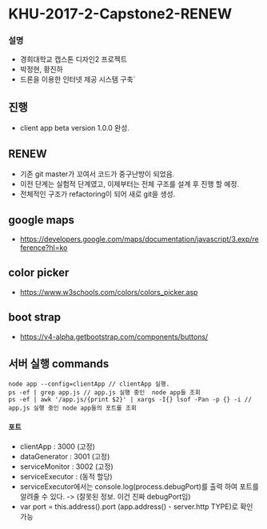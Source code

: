# KHU-2017-2-Capstone2-RENEW
### 설명
- 경희대학교 캡스톤 디자인2 프로젝트
- 박정현, 황진하
- 드론을 이용한 인터넷 제공 시스템 구축`

## 진행
- client app beta version 1.0.0 완성.

## RENEW
- 기존 git master가 꼬여서 코드가 중구난방이 되었음.
- 이전 단계는 실험적 단계였고, 이제부터는 전체 구조를 설계 후 진행 할 예정.
- 전체적인 구조가 refactoring이 되어 새로 git을 생성.


## google maps
- https://developers.google.com/maps/documentation/javascript/3.exp/reference?hl=ko

## color picker
- https://www.w3schools.com/colors/colors_picker.asp

## boot strap 
- https://v4-alpha.getbootstrap.com/components/buttons/

## 서버 실행 commands
```
node app --config=clientApp // clientApp 실행.
ps -ef | grep app.js // app.js 실행 중인  node app들 조회
ps -ef | awk '/app.js/{print $2}' | xargs -I{} lsof -Pan -p {} -i // app.js 실행 중인 node app들의 포트를 조회
```
#### 포트
- clientApp :  3000 (고정)
- dataGenerator : 3001 (고정)
- serviceMonitor : 3002 (고정)
- serviceExecutor : (동적 할당)
 - serviceExecutor에서는 console.log(process.debugPort)를 출력 하여 포트를 알려줄 수 있다. -> (잘못된 정보. 이건 진짜 debugPort임)
 - var port = this.address().port (app.address() - server.http TYPE)로 확인 가능